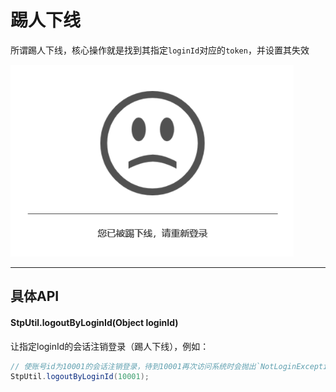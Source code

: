 # 踢人下线
所谓踢人下线，核心操作就是找到其指定`loginId`对应的`token`，并设置其失效

![踢下线](../static/kickout.png)

--- 


## 具体API

#### StpUtil.logoutByLoginId(Object loginId)
让指定loginId的会话注销登录（踢人下线），例如：

``` java
// 使账号id为10001的会话注销登录，待到10001再次访问系统时会抛出`NotLoginException`异常，场景值为-5
StpUtil.logoutByLoginId(10001); 
```

